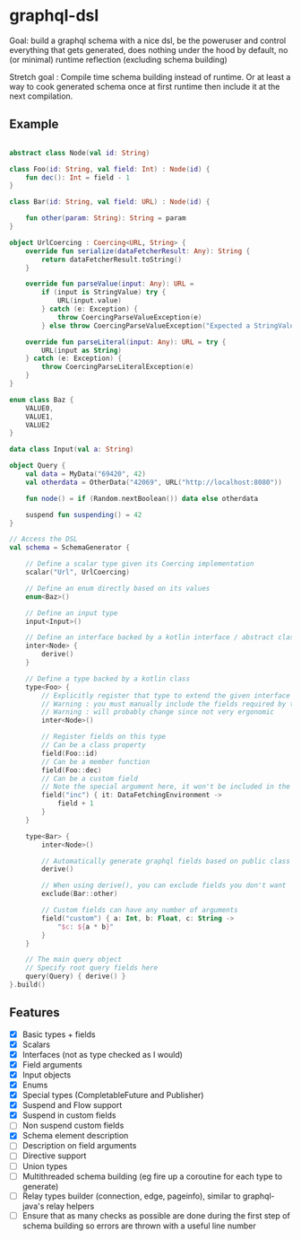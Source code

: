 # graphql-dsl

Goal: build a graphql schema with a nice dsl, be the poweruser and control everything that gets generated, does nothing
under the hood by default, no (or minimal) runtime reflection (excluding schema building)

Stretch goal : Compile time schema building instead of runtime. Or at least a way to cook generated schema once at first
runtime then include it at the next compilation.

## Example

```kotlin

abstract class Node(val id: String)

class Foo(id: String, val field: Int) : Node(id) {
    fun dec(): Int = field - 1
}

class Bar(id: String, val field: URL) : Node(id) {

    fun other(param: String): String = param
}

object UrlCoercing : Coercing<URL, String> {
    override fun serialize(dataFetcherResult: Any): String {
        return dataFetcherResult.toString()
    }

    override fun parseValue(input: Any): URL =
        if (input is StringValue) try {
            URL(input.value)
        } catch (e: Exception) {
            throw CoercingParseValueException(e)
        } else throw CoercingParseValueException("Expected a StringValue for Url")

    override fun parseLiteral(input: Any): URL = try {
        URL(input as String)
    } catch (e: Exception) {
        throw CoercingParseLiteralException(e)
    }
}

enum class Baz {
    VALUE0,
    VALUE1,
    VALUE2
}

data class Input(val a: String)

object Query {
    val data = MyData("69420", 42)
    val otherdata = OtherData("42069", URL("http://localhost:8080"))

    fun node() = if (Random.nextBoolean()) data else otherdata

    suspend fun suspending() = 42
}

// Access the DSL
val schema = SchemaGenerator {

    // Define a scalar type given its Coercing implementation
    scalar("Url", UrlCoercing)

    // Define an enum directly based on its values
    enum<Baz>()

    // Define an input type
    input<Input>()

    // Define an interface backed by a kotlin interface / abstract class / sealed class
    inter<Node> {
        derive()
    }

    // Define a type backed by a kotlin class
    type<Foo> {
        // Explicitly register that type to extend the given interface
        // Warning : you must manually include the fields required by the interface or use derive()
        // Warning : will probably change since not very ergonomic
        inter<Node>()

        // Register fields on this type
        // Can be a class property
        field(Foo::id)
        // Can be a member function
        field(Foo::dec)
        // Can be a custom field
        // Note the special argument here, it won't be included in the schema
        field("inc") { it: DataFetchingEnvironment ->
            field + 1
        }
    }

    type<Bar> {
        inter<Node>()

        // Automatically generate graphql fields based on public class properties and functions
        derive()

        // When using derive(), you can exclude fields you don't want
        exclude(Bar::other)

        // Custom fields can have any number of arguments
        field("custom") { a: Int, b: Float, c: String ->
            "$c: ${a * b}"
        }
    }

    // The main query object
    // Specify root query fields here
    query(Query) { derive() }
}.build()
```

## Features

- [x] Basic types + fields
- [x] Scalars
- [x] Interfaces (not as type checked as I would)
- [x] Field arguments
- [x] Input objects
- [x] Enums
- [x] Special types (CompletableFuture and Publisher)
- [x] Suspend and Flow support
- [x] Suspend in custom fields
- [ ] Non suspend custom fields
- [x] Schema element description
- [ ] Description on field arguments
- [ ] Directive support
- [ ] Union types
- [ ] Multithreaded schema building (eg fire up a coroutine for each type to generate)
- [ ] Relay types builder (connection, edge, pageinfo), similar to graphql-java's relay helpers
- [ ] Ensure that as many checks as possible are done during the first step of schema building so errors are thrown with
  a useful line number
